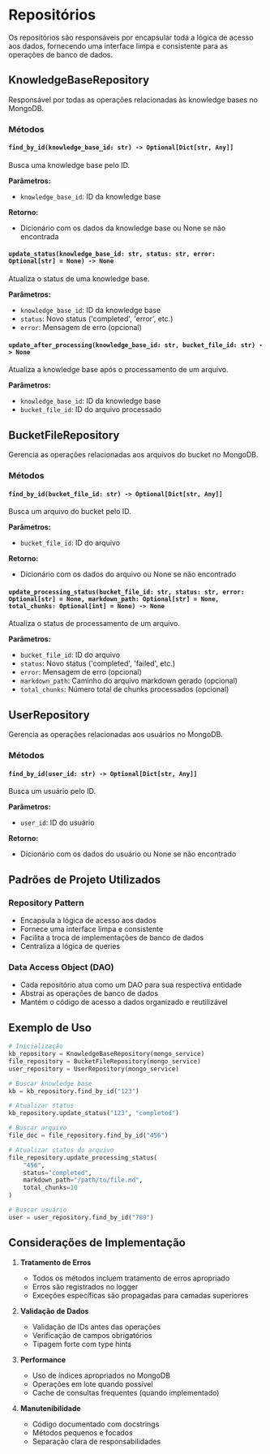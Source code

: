 # Repositórios

Os repositórios são responsáveis por encapsular toda a lógica de acesso aos dados, fornecendo uma interface limpa e consistente para as operações de banco de dados.

## KnowledgeBaseRepository

Responsável por todas as operações relacionadas às knowledge bases no MongoDB.

### Métodos

#### `find_by_id(knowledge_base_id: str) -> Optional[Dict[str, Any]]`
Busca uma knowledge base pelo ID.

**Parâmetros:**
- `knowledge_base_id`: ID da knowledge base

**Retorno:**
- Dicionário com os dados da knowledge base ou None se não encontrada

#### `update_status(knowledge_base_id: str, status: str, error: Optional[str] = None) -> None`
Atualiza o status de uma knowledge base.

**Parâmetros:**
- `knowledge_base_id`: ID da knowledge base
- `status`: Novo status ('completed', 'error', etc.)
- `error`: Mensagem de erro (opcional)

#### `update_after_processing(knowledge_base_id: str, bucket_file_id: str) -> None`
Atualiza a knowledge base após o processamento de um arquivo.

**Parâmetros:**
- `knowledge_base_id`: ID da knowledge base
- `bucket_file_id`: ID do arquivo processado

## BucketFileRepository

Gerencia as operações relacionadas aos arquivos do bucket no MongoDB.

### Métodos

#### `find_by_id(bucket_file_id: str) -> Optional[Dict[str, Any]]`
Busca um arquivo do bucket pelo ID.

**Parâmetros:**
- `bucket_file_id`: ID do arquivo

**Retorno:**
- Dicionário com os dados do arquivo ou None se não encontrado

#### `update_processing_status(bucket_file_id: str, status: str, error: Optional[str] = None, markdown_path: Optional[str] = None, total_chunks: Optional[int] = None) -> None`
Atualiza o status de processamento de um arquivo.

**Parâmetros:**
- `bucket_file_id`: ID do arquivo
- `status`: Novo status ('completed', 'failed', etc.)
- `error`: Mensagem de erro (opcional)
- `markdown_path`: Caminho do arquivo markdown gerado (opcional)
- `total_chunks`: Número total de chunks processados (opcional)

## UserRepository

Gerencia as operações relacionadas aos usuários no MongoDB.

### Métodos

#### `find_by_id(user_id: str) -> Optional[Dict[str, Any]]`
Busca um usuário pelo ID.

**Parâmetros:**
- `user_id`: ID do usuário

**Retorno:**
- Dicionário com os dados do usuário ou None se não encontrado

## Padrões de Projeto Utilizados

### Repository Pattern
- Encapsula a lógica de acesso aos dados
- Fornece uma interface limpa e consistente
- Facilita a troca de implementações de banco de dados
- Centraliza a lógica de queries

### Data Access Object (DAO)
- Cada repositório atua como um DAO para sua respectiva entidade
- Abstrai as operações de banco de dados
- Mantém o código de acesso a dados organizado e reutilizável

## Exemplo de Uso

```python
# Inicialização
kb_repository = KnowledgeBaseRepository(mongo_service)
file_repository = BucketFileRepository(mongo_service)
user_repository = UserRepository(mongo_service)

# Buscar knowledge base
kb = kb_repository.find_by_id("123")

# Atualizar status
kb_repository.update_status("123", "completed")

# Buscar arquivo
file_doc = file_repository.find_by_id("456")

# Atualizar status do arquivo
file_repository.update_processing_status(
    "456",
    status="completed",
    markdown_path="/path/to/file.md",
    total_chunks=10
)

# Buscar usuário
user = user_repository.find_by_id("789")
```

## Considerações de Implementação

1. **Tratamento de Erros**
   - Todos os métodos incluem tratamento de erros apropriado
   - Erros são registrados no logger
   - Exceções específicas são propagadas para camadas superiores

2. **Validação de Dados**
   - Validação de IDs antes das operações
   - Verificação de campos obrigatórios
   - Tipagem forte com type hints

3. **Performance**
   - Uso de índices apropriados no MongoDB
   - Operações em lote quando possível
   - Cache de consultas frequentes (quando implementado)

4. **Manutenibilidade**
   - Código documentado com docstrings
   - Métodos pequenos e focados
   - Separação clara de responsabilidades 